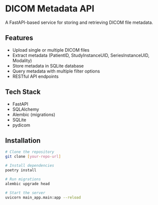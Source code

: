 # DICOM Metadata API

A FastAPI-based service for storing and retrieving DICOM file metadata.

## Features

- Upload single or multiple DICOM files
- Extract metadata (PatientID, StudyInstanceUID, SeriesInstanceUID, Modality)
- Store metadata in SQLite database
- Query metadata with multiple filter options
- RESTful API endpoints

## Tech Stack

- FastAPI
- SQLAlchemy
- Alembic (migrations)
- SQLite
- pydicom

## Installation

```bash
# Clone the repository
git clone [your-repo-url]

# Install dependencies
poetry install

# Run migrations
alembic upgrade head

# Start the server
uvicorn main_app.main:app --reload
```

